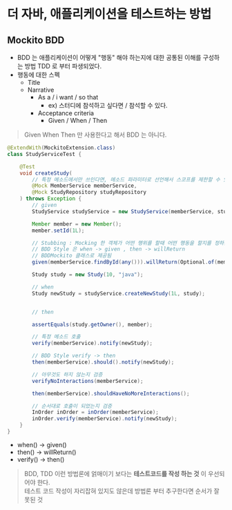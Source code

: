 # 더 자바, 애플리케이션을 테스트하는 방법

## Mockito BDD
- BDD 는 애플리케이션이 어떻게 "행동" 해야 하는지에 대한 공통된 이해를 구성하는 방법 TDD 로 부터 파생되었다.
- 행동에 대한 스펙
  - Title
  - Narrative
    - As a / i want / so that
      - ex) 스터디에 참석하고 싶다면 / 참석할 수 있다.
    - Acceptance criteria
      - Given / When / Then
  
> Given When Then 만 사용한다고 해서 BDD 는 아니다.

```java
@ExtendWith(MockitoExtension.class)
class StudyServiceTest {

    @Test
    void createStudy(
        // 특정 메소드에서만 쓰인다면, 메소드 파라미터로 선언해서 스코프를 제한할 수 있다.
        @Mock MemberService memberService,
        @Mock StudyRepository studyRepository
    ) throws Exception {
        // given
        StudyService studyService = new StudyService(memberService, studyRepository);

        Member member = new Member();
        member.setId(1L);

        // Stubbing : Mocking 한 객체가 어떤 행위를 할때 어떤 행동을 할지를 정하는것
        // BDD Style 은 when -> given , then -> willReturn
        // BDDMockito 클래스로 제공됨
        given(memberService.findById(any())).willReturn(Optional.of(member));

        Study study = new Study(10, "java");

        // when
        Study newStudy = studyService.createNewStudy(1L, study);


        // then

        assertEquals(study.getOwner(), member);

        // 특정 메소드 호출
        verify(memberService).notify(newStudy);

        // BDD Style verify -> then
        then(memberService).should().notify(newStudy);

        // 아무것도 하지 않는지 검증
        verifyNoInteractions(memberService);

        then(memberService).shouldHaveNoMoreInteractions();

        // 순서대로 호출이 되었는지 검증
        InOrder inOrder = inOrder(memberService);
        inOrder.verify(memberService).notify(newStudy);
    }
}
```
- when() -> given()
- then() -> willReturn()
- verify() -> then()

> BDD, TDD 이런 방법론에 얽매이기 보다는 **테스트코드를 작성 하는 것** 이 우선되어야 한다.\
> 테스트 코드 작성이 자리잡혀 있지도 않은데 방법론 부터 추구한다면 순서가 잘못된 것